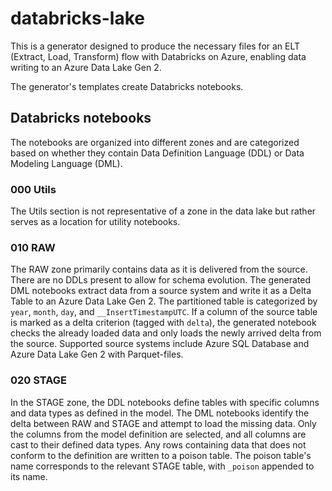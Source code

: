 # databricks-lake

This is a generator designed to produce the necessary files for an ELT (Extract, Load, Transform) flow with Databricks on Azure, enabling data writing to an Azure Data Lake Gen 2.

The generator's templates create Databricks notebooks.

## Databricks notebooks

The notebooks are organized into different zones and are categorized based on whether they contain Data Definition Language (DDL) or Data Modeling Language (DML).

### 000 Utils

The Utils section is not representative of a zone in the data lake but rather serves as a location for utility notebooks.

### 010 RAW

The RAW zone primarily contains data as it is delivered from the source. There are no DDLs present to allow for schema evolution. The generated DML notebooks extract data from a source system and write it as a Delta Table to an Azure Data Lake Gen 2. The partitioned table is categorized by `year`, `month`, `day`, and `__InsertTimestampUTC`. If a column of the source table is marked as a delta criterion (tagged with `delta`), the generated notebook checks the already loaded data and only loads the newly arrived delta from the source. Supported source systems include Azure SQL Database and Azure Data Lake Gen 2 with Parquet-files.

### 020 STAGE

In the STAGE zone, the DDL notebooks define tables with specific columns and data types as defined in the model. The DML notebooks identify the delta between RAW and STAGE and attempt to load the missing data. Only the columns from the model definition are selected, and all columns are cast to their defined data types. Any rows containing data that does not conform to the definition are written to a poison table. The poison table's name corresponds to the relevant STAGE table, with `_poison` appended to its name.
